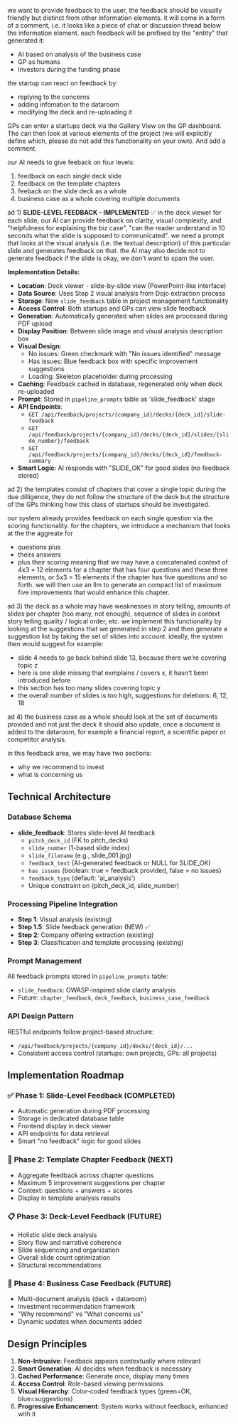 we want to provide feedback to the user, the feedback should be visually
friendly but distinct from other information elements. it will come in a 
form of a comment, i.e. it looks like a piece of chat or discussion thread
below the information element. each feedback will be prefixed by the
"entity" that generated it:

- AI based on analysis of the business case
- GP as humans
- Investors during the funding phase

the startup can react on feedback by:
- replying to the concerns
- adding infomation to the dataroom
- modifying the deck and re-uploading it

GPs can enter a startups deck via the Gallery View on the GP dashboard.
The can then look at various elements of the project (we will explicitly
define which, please do not add this functionality on your own). And
add a comment. 

our AI needs to give feeback on four levels:
1) feedback on each single deck slide 
2) feedback on the template chapters
4) feeback on the slide deck as a whole
1) business case as a whole covering multiple documents


ad 1) **SLIDE-LEVEL FEEDBACK - IMPLEMENTED** ✅
in the deck viewer for each slide, our AI can provide feedback on clarity, visual complexity, and 
"helpfulness for explaining the biz case", "can the reader understand in 10 seconds what the slide 
is supposed to communicated". we need a prompt that looks at the visual analysis (i.e. the textual
description) of this particular slide and generates feedback on that. the AI may also decide not
to generate feedback if the slide is okay, we don't want to spam the user.

**Implementation Details:**
- **Location**: Deck viewer - slide-by-slide view (PowerPoint-like interface)
- **Data Source**: Uses Step 2 visual analysis from Dojo extraction process
- **Storage**: New `slide_feedback` table in project management functionality
- **Access Control**: Both startups and GPs can view slide feedback
- **Generation**: Automatically generated when slides are processed during PDF upload
- **Display Position**: Between slide image and visual analysis description box
- **Visual Design**: 
  - No issues: Green checkmark with "No issues identified" message
  - Has issues: Blue feedback box with specific improvement suggestions
  - Loading: Skeleton placeholder during processing
- **Caching**: Feedback cached in database, regenerated only when deck re-uploaded
- **Prompt**: Stored in `pipeline_prompts` table as 'slide_feedback' stage
- **API Endpoints**: 
  - `GET /api/feedback/projects/{company_id}/decks/{deck_id}/slide-feedback`
  - `GET /api/feedback/projects/{company_id}/decks/{deck_id}/slides/{slide_number}/feedback`
  - `GET /api/feedback/projects/{company_id}/decks/{deck_id}/feedback-summary`
- **Smart Logic**: AI responds with "SLIDE_OK" for good slides (no feedback stored) 


ad 2) 
the templates consist of chapters that cover a single topic during the due dilligence, they
do not follow the structure of the deck but the structure of the GPs thinking how this class of 
startups should be investigated. 

our system already provides feedback on each single question via the scoring functionality.
for the chapters, we introduce a mechanism that looks at the the aggreate for 
- questions plus 
- theirs answers 
- plus their scoring 
meaning that we may have a concatenated context of 4x3 = 12 elements for a chapter that has four
questions and these three elements, or 5x3 = 15 elements if the chapter has five questions and so forth.
we will then use an llm to generate an compact list of maximum five improvements that would enhance this
chapter. 


ad 3)
the deck as a whole may have weaknesses in story telling, amounts of slides per chapter (too many, 
not enough), sequence of slides in context story telling quality / logical order, etc.
we implement this functionality by looking at the suggestions that we generated in step 2 and then 
generate a suggestion list by taking the set of slides into account. ideally, the system then 
would suggest for example:
- slide 4 needs to go back behind slide 13, because there we're covering topic z
- here is one slide missing that exmplains / covers x, it hasn't been introduced before
- this section has too many slides covering topic y
- the overall number of slides is too high, suggestions for deletions: 6, 12, 18

ad 4)
the business case as a whole should look at the set of documents provided and not just the deck
it should also update, once a document is added to the dataroom, for example a financial report,
a scientific paper or competitor analysis.

in this feedback area, we may have two sections:
- why we recommend to invest
- what is concerning us


## Technical Architecture

### Database Schema
- **slide_feedback**: Stores slide-level AI feedback
  - `pitch_deck_id` (FK to pitch_decks)
  - `slide_number` (1-based slide index)
  - `slide_filename` (e.g., slide_001.jpg)
  - `feedback_text` (AI-generated feedback or NULL for SLIDE_OK)
  - `has_issues` (boolean: true = feedback provided, false = no issues)
  - `feedback_type` (default: 'ai_analysis')
  - Unique constraint on (pitch_deck_id, slide_number)

### Processing Pipeline Integration
- **Step 1**: Visual analysis (existing)
- **Step 1.5**: Slide feedback generation (NEW) ✅
- **Step 2**: Company offering extraction (existing)
- **Step 3**: Classification and template processing (existing)

### Prompt Management
All feedback prompts stored in `pipeline_prompts` table:
- `slide_feedback`: OWASP-inspired slide clarity analysis
- Future: `chapter_feedback`, `deck_feedback`, `business_case_feedback`

### API Design Pattern
RESTful endpoints follow project-based structure:
- `/api/feedback/projects/{company_id}/decks/{deck_id}/...`
- Consistent access control (startups: own projects, GPs: all projects)

## Implementation Roadmap

### ✅ **Phase 1: Slide-Level Feedback** (COMPLETED)
- Automatic generation during PDF processing
- Storage in dedicated database table
- Frontend display in deck viewer
- API endpoints for data retrieval
- Smart "no feedback" logic for good slides

### 🔄 **Phase 2: Template Chapter Feedback** (NEXT)
- Aggregate feedback across chapter questions
- Maximum 5 improvement suggestions per chapter
- Context: questions + answers + scores
- Display in template analysis results

### 📋 **Phase 3: Deck-Level Feedback** (FUTURE)
- Holistic slide deck analysis
- Story flow and narrative coherence
- Slide sequencing and organization
- Overall slide count optimization
- Structural recommendations

### 🎯 **Phase 4: Business Case Feedback** (FUTURE)
- Multi-document analysis (deck + dataroom)
- Investment recommendation framework
- "Why recommend" vs "What concerns us"
- Dynamic updates when documents added

## Design Principles

1. **Non-Intrusive**: Feedback appears contextually where relevant
2. **Smart Generation**: AI decides when feedback is necessary
3. **Cached Performance**: Generate once, display many times
4. **Access Control**: Role-based viewing permissions
5. **Visual Hierarchy**: Color-coded feedback types (green=OK, blue=suggestions)
6. **Progressive Enhancement**: System works without feedback, enhanced with it


